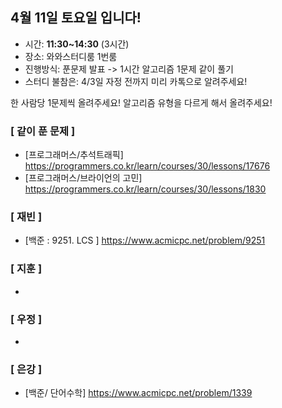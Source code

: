 ## 4월 11일 토요일 입니다!
- 시간: **11:30~14:30** (3시간)
- 장소: 와와스터디룸 1번룸
- 진행방식: 푼문제 발표 -> 1시간 알고리즘 1문제 같이 풀기
- 스터디 불참은: 4/3일 자정 전까지 미리 카톡으로 알려주세요!

한 사람당 1문제씩 올려주세요! 알고리즘 유형을 다르게 해서 올려주세요!

### [ 같이 푼 문제 ]
- [프로그래머스/추석트래픽] https://programmers.co.kr/learn/courses/30/lessons/17676
- [프로그래머스/브라이언의 고민] https://programmers.co.kr/learn/courses/30/lessons/1830 

### [ 재빈 ]
- [백준 : 9251. LCS ] https://www.acmicpc.net/problem/9251

### [ 지훈 ]
-

### [ 우정 ]
-

### [ 은강 ]
- [백준/ 단어수학] https://www.acmicpc.net/problem/1339
